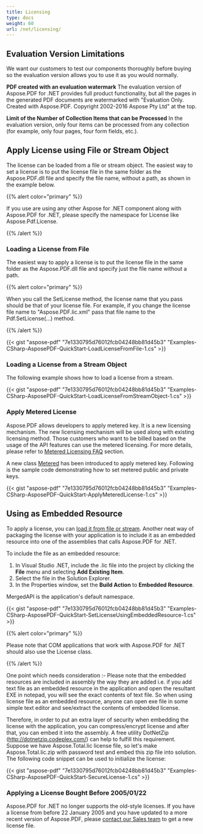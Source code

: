 ```yaml
---
title: Licensing
type: docs
weight: 60
url: /net/licensing/
---
```


## **Evaluation Version Limitations**
We want our customers to test our components thoroughly before buying so the evaluation version allows you to use it as you would normally.

**PDF created with an evaluation watermark** 
The evaluation version of Aspose.PDF for .NET provides full product functionality, but all the pages in the generated PDF documents are watermarked with "Evaluation Only. Created with Aspose.PDF. Copyright 2002-2016 Aspose Pty Ltd" at the top.

**Limit of the Number of Collection Items that can be Processed** 
In the evaluation version, only four items can be processed from any collection (for example, only four pages, four form fields, etc.).
## **Apply License using File or Stream Object**
The license can be loaded from a file or stream object. The easiest way to set a license is to put the license file in the same folder as the Aspose.PDF.dll file and specify the file name, without a path, as shown in the example below.

{{% alert color="primary" %}} 

If you use are using any other Aspose for .NET component along with Aspose.PDF for .NET, please specify the namespace for License like Aspose.Pdf.License.

{{% /alert %}} 
### **Loading a License from File**
The easiest way to apply a license is to put the license file in the same folder as the Aspose.PDF.dll file and specify just the file name without a path.

{{% alert color="primary" %}} 

When you call the SetLicense method, the license name that you pass should be that of your license file. For example, if you change the license file name to "Aspose.PDF.lic.xml" pass that file name to the Pdf.SetLicense(…) method.

{{% /alert %}} 

{{< gist "aspose-pdf" "7e1330795d76012fcb04248bb81d45b3" "Examples-CSharp-AsposePDF-QuickStart-LoadLicenseFromFile-1.cs" >}}
### **Loading a License from a Stream Object**
The following example shows how to load a license from a stream.



{{< gist "aspose-pdf" "7e1330795d76012fcb04248bb81d45b3" "Examples-CSharp-AsposePDF-QuickStart-LoadLicenseFromStreamObject-1.cs" >}}
### **Apply Metered License**
Aspose.PDF allows developers to apply metered key. It is a new licensing mechanism. The new licensing mechanism will be used along with existing licensing method. Those customers who want to be billed based on the usage of the API features can use the metered licensing. For more details, please refer to [Metered Licensing FAQ](http://www.aspose.com/corporate/purchase/policies/Licensing-Faqs/metered-faq.aspx) section.

A new class [Metered](https://apireference.aspose.com/net/pdf/aspose.pdf/metered/) has been introduced to apply metered key. Following is the sample code demonstrating how to set metered public and private keys.

{{< gist "aspose-pdf" "7e1330795d76012fcb04248bb81d45b3" "Examples-CSharp-AsposePDF-QuickStart-ApplyMeteredLicense-1.cs" >}}
## **Using as Embedded Resource**
To apply a license, you can [load it from file or stream](). Another neat way of packaging the license with your application is to include it as an embedded resource into one of the assemblies that calls Aspose.PDF for .NET.

To include the file as an embedded resource:

1. In Visual Studio .NET, include the .lic file into the project by clicking the **File** menu and selecting **Add Existing Item**.
1. Select the file in the Solution Explorer.
1. In the Properties window, set the **Build Action** to **Embedded Resource**.

MergedAPI is the application's default namespace.



{{< gist "aspose-pdf" "7e1330795d76012fcb04248bb81d45b3" "Examples-CSharp-AsposePDF-QuickStart-SetLicenseUsingEmbeddedResource-1.cs" >}}

{{% alert color="primary" %}} 

Please note that COM applications that work with Aspose.PDF for .NET should also use the License class.

{{% /alert %}} 

One point which needs consideration :- Please note that the embedded resources are included in assembly the way they are added i.e. if you add text file as an embedded resource in the application and open the resultant EXE in notepad, you will see the exact contents of text file. So when using license file as an embedded resource, anyone can open exe file in some simple text editor and see/extract the contents of embedded license.

Therefore, in order to put an extra layer of security when embedding the license with the application, you can compress/encrypt license and after that, you can embed it into the assembly. A free utility DotNetZip (<http://dotnetzip.codeplex.com/>) can help to fulfill this requirement. Suppose we have Aspose.Total.lic license file, so let's make Aspose.Total.lic.zip with password test and embed this zip file into solution. The following code snippet can be used to initialize the license:



{{< gist "aspose-pdf" "7e1330795d76012fcb04248bb81d45b3" "Examples-CSharp-AsposePDF-QuickStart-SecureLicense-1.cs" >}}
### **Applying a License Bought Before 2005/01/22**
Aspose.PDF for .NET no longer supports the old-style licenses. If you have a license from before 22 January 2005 and you have updated to a more recent version of Aspose.PDF, please [contact our Sales team](https://company.aspose.com/contact) to get a new license file.


